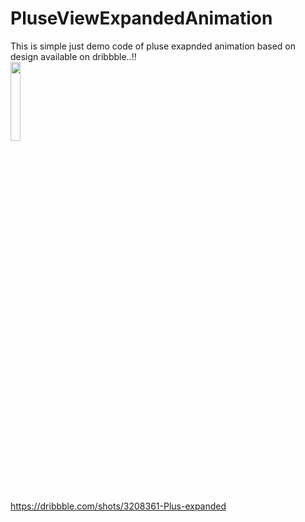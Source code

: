 # PluseViewExpandedAnimation
This is simple just demo code of pluse exapnded animation based on design available on dribbble..!!
</br>
<img src="https://cloud.githubusercontent.com/assets/14991878/25173078/841c7e54-2510-11e7-99c2-32346bf383bd.gif" width="18%"></img> 
</br>
<a href="https://dribbble.com/shots/3208361-Plus-expanded">https://dribbble.com/shots/3208361-Plus-expanded</a>
